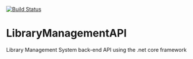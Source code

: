 [![Build Status](https://dev.azure.com/lawrencefej/Material%20library%20Management%20System/_apis/build/status/Material%20library%20Management%20System-Docker%20container-CI?branchName=material-lms)](https://dev.azure.com/lawrencefej/Material%20library%20Management%20System/_build/latest?definitionId=12&branchName=material-lms)

# LibraryManagementAPI
Library Management System back-end API using the .net core framework
